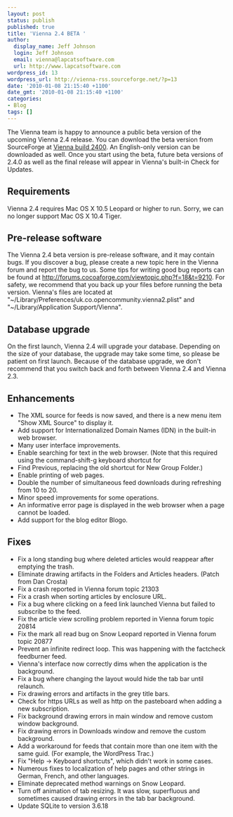 ```yaml
---
layout: post
status: publish
published: true
title: 'Vienna 2.4 BETA '
author:
  display_name: Jeff Johnson
  login: Jeff Johnson
  email: vienna@lapcatsoftware.com
  url: http://www.lapcatsoftware.com
wordpress_id: 13
wordpress_url: http://vienna-rss.sourceforge.net/?p=13
date: '2010-01-08 21:15:40 +1100'
date_gmt: '2010-01-08 21:15:40 +1100'
categories:
- Blog
tags: []
---
```

The Vienna team is happy to announce a public beta version of the upcoming Vienna 2.4 release. You can download the beta version from SourceForge at [Vienna build 2400](https://sourceforge.net/projects/vienna-rss/files/Test%20Versions/2.4.0.2400/Vienna2.4.0.2400.zip/download "Vienna 2.4 Beta"). An English-only version can be downloaded as well. Once you start using the beta, future beta versions of 2.4.0 as well as the final release will appear in Vienna's built-in Check for Updates.

## Requirements

Vienna 2.4 requires Mac OS X 10.5 Leopard or higher to run. Sorry, we can no longer support Mac OS X 10.4 Tiger.

## Pre-release software

The Vienna 2.4 beta version is pre-release software, and it may contain bugs. If you discover a bug, please create a new topic here in the Vienna forum and report the bug to us. Some tips for writing good bug reports can be found at http://forums.cocoaforge.com/viewtopic.php?f=18&t=9210. For safety, we recommend that you back up your files before running the beta version. Vienna's files are located at "~/Library/Preferences/uk.co.opencommunity.vienna2.plist" and "~/Library/Application Support/Vienna".

## Database upgrade

On the first launch, Vienna 2.4 will upgrade your database. Depending on the size of your database, the upgrade may take some time, so please be patient on first launch. Because of the database upgrade, we don't recommend that you switch back and forth between Vienna 2.4 and Vienna 2.3.

## Enhancements

-  The XML source for feeds is now saved, and there is a new menu item "Show XML Source" to display it.
- Add support for Internationalized Domain Names (IDN) in the built-in web browser.
- Many user interface improvements.
- Enable searching for text in the web browser. (Note that this required using the command-shift-g keyboard shortcut for
- Find Previous, replacing the old shortcut for New Group Folder.)
- Enable printing of web pages.
- Double the number of simultaneous feed downloads during refreshing from 10 to 20.
- Minor speed improvements for some operations.
- An informative error page is displayed in the web browser when a page cannot be loaded.
- Add support for the blog editor Blogo.

## Fixes

- Fix a long standing bug where deleted articles would reappear after emptying the trash.
- Eliminate drawing artifacts in the Folders and Articles headers. (Patch from Dan Crosta)
- Fix a crash reported in Vienna forum topic 21303
- Fix a crash when sorting articles by enclosure URL.
- Fix a bug where clicking on a feed link launched Vienna but failed to subscribe to the feed.
- Fix the article view scrolling problem reported in Vienna forum topic 20814
- Fix the mark all read bug on Snow Leopard reported in Vienna forum topic 20877
- Prevent an infinite redirect loop. This was happening with the factcheck feedburner feed.
- Vienna's interface now correctly dims when the application is the background.
- Fix a bug where changing the layout would hide the tab bar until relaunch.
- Fix drawing errors and artifacts in the grey title bars.
- Check for https URLs as well as http on the pasteboard when adding a new subscription.
- Fix background drawing errors in main window and remove custom window background.
- Fix drawing errors in Downloads window and remove the custom background.
- Add a workaround for feeds that contain more than one item with the same guid. (For example, the WordPress Trac.)
- Fix "Help -> Keyboard shortcuts", which didn't work in some cases.
- Numerous fixes to localization of help pages and other strings in German, French, and other languages.
- Eliminate deprecated method warnings on Snow Leopard.
- Turn off animation of tab resizing. It was slow, superfluous and sometimes caused drawing errors in the tab bar background.
- Update SQLite to version 3.6.18
